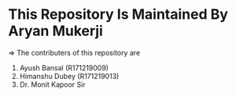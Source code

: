 # This Repository Is Maintained By Aryan Mukerji
=> The contributers of this repository are 
1. Ayush Bansal (R171219009) 
2. Himanshu Dubey (R171219013)  
3. Dr. Monit Kapoor Sir 

